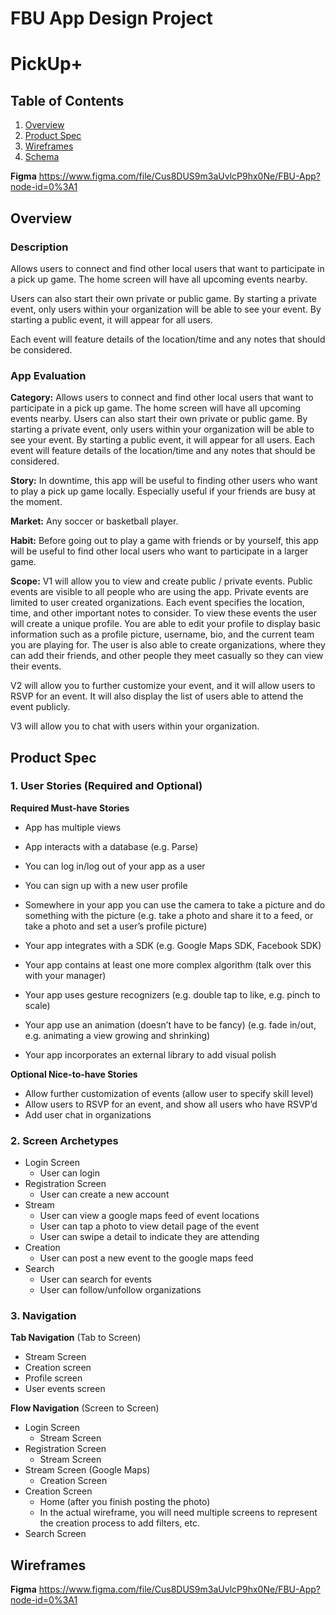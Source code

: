 FBU App Design Project
===

# PickUp+

## Table of Contents
1. [Overview](#Overview)
1. [Product Spec](#Product-Spec)
1. [Wireframes](#Wireframes)
2. [Schema](#Schema)

**Figma**
https://www.figma.com/file/Cus8DUS9m3aUvlcP9hx0Ne/FBU-App?node-id=0%3A1

## Overview
### Description
Allows users to connect and find other local users that want to participate in a pick up game. The home screen will have all upcoming events nearby. 

Users can also start their own private or public game. By starting a private event, only users within your organization will be able to see your event. By starting a public event, it will appear for all users. 

Each event will feature details of the location/time and any notes that should be considered.


### App Evaluation

**Category:** Allows users to connect and find other local users that want to participate in a pick up game. The home screen will have all upcoming events nearby.  Users can also start their own private or public game. By starting a private event, only users within your organization will be able to see your event. By starting a public event, it will appear for all users. Each event will feature details of the location/time and any notes that should be considered.

**Story:** In downtime, this app will be useful to finding other users who want to play a pick up game locally. Especially useful if your friends are busy at the moment.

**Market:** Any soccer or basketball player.

**Habit:** Before going out to play a game with friends or by yourself, this app will be useful to find other local users who want to participate in a larger game.

**Scope:** V1 will allow you to view and create public / private events. Public events are visible to all people who are using the app. Private events are limited to user created organizations. Each event specifies the location, time, and other important notes to consider. To view these events the user will create a unique profile. You are able to edit your profile to display basic information such as a profile picture, username, bio, and the current team you are playing for. The user is also able to create organizations, where they can add their friends, and other people they meet casually so they can view their events.

V2 will allow you to further customize your event, and it will allow users to RSVP for an event. It will also display the list of users able to attend the event publicly. 

V3 will allow you to chat with users within your organization. 

## Product Spec

### 1. User Stories (Required and Optional)

**Required Must-have Stories**

* App has multiple views
    
* App interacts with a database (e.g. Parse)

* You can log in/log out of your app as a user

* You can sign up with a new user profile

* Somewhere in your app you can use the camera to take a picture and do something with the picture (e.g. take a photo and share it to a feed, or take a photo and set a user’s profile picture)

* Your app integrates with a SDK (e.g. Google Maps SDK, Facebook SDK)

* Your app contains at least one more complex algorithm (talk over this with your manager)

* Your app uses gesture recognizers (e.g. double tap to like, e.g. pinch to scale)

* Your app use an animation (doesn’t have to be fancy) (e.g. fade in/out, e.g. animating a view growing and shrinking)

* Your app incorporates an external library to add visual polish

**Optional Nice-to-have Stories**

* Allow further customization of events (allow user to specify skill level)
* Allow users to RSVP for an event, and show all users who have RSVP’d
* Add user chat in organizations


### 2. Screen Archetypes

* Login Screen
   * User can login
* Registration Screen
   * User can create a new account
* Stream
   * User can view a google maps feed of event locations
   * User can tap a photo to view detail page of the event 
   * User can swipe a detail to indicate they are attending
* Creation
   * User can post a new event to the google maps feed
* Search
   * User can search for events
   * User can follow/unfollow organizations


### 3. Navigation

**Tab Navigation** (Tab to Screen)

* Stream Screen
* Creation screen
* Profile screen
* User events screen

**Flow Navigation** (Screen to Screen)

* Login Screen
   * Stream Screen
* Registration Screen
   * Stream Screen
* Stream Screen (Google Maps)
   * Creation Screen
* Creation Screen
   * Home (after you finish posting the photo)
   * In the actual wireframe, you will need multiple screens to represent the creation process to add filters, etc.
* Search Screen


## Wireframes
**Figma**
https://www.figma.com/file/Cus8DUS9m3aUvlcP9hx0Ne/FBU-App?node-id=0%3A1


